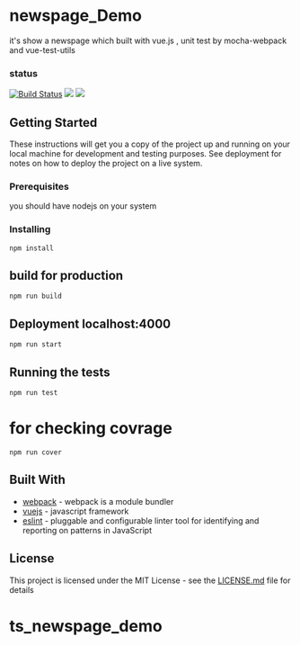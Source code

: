 # newspage_Demo
 it's show a newspage which built with vue.js , unit test by mocha-webpack and vue-test-utils

### status
[![Build Status](https://travis-ci.org/nargespms/newspage_Demo.svg?branch=master)](https://travis-ci.org/nargespms/newspage_Demo)
![](https://img.shields.io/github/license/nargespms/newspage_Demo.svg?style=popout)
![](https://img.shields.io/david/nargespms/newspage_Demo.svg)
## Getting Started

These instructions will get you a copy of the project up and running on your local machine for development and testing purposes. See deployment for notes on how to deploy the project on a live system.

### Prerequisites
you should have nodejs on your system

### Installing
```
npm install
```

## build for production
```
npm run build
```

## Deployment localhost:4000
```
npm run start
```

## Running the tests
```
npm run test
```
# for checking covrage
```
npm run cover
```
## Built With

* [webpack](https://webpack.js.org/) - webpack is a module bundler
* [vuejs](https://vuejs.org/) - javascript framework
* [eslint](https://eslint.org/) - pluggable and configurable linter tool for identifying and reporting on patterns in JavaScript

## License

This project is licensed under the MIT License - see the [LICENSE.md](LICENSE.md) file for details
# ts_newspage_demo
